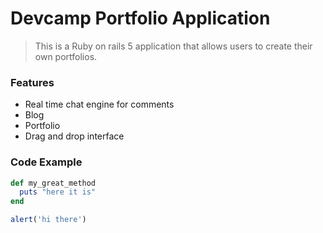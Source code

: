 # Devcamp Portfolio Application

> This is a Ruby on rails 5 application that allows users to create their own portfolios.

### Features

- Real time chat engine for comments
- Blog
- Portfolio
- Drag and drop interface

### Code Example
```ruby
def my_great_method
  puts "here it is"
end
```

```javascript
alert('hi there')
```